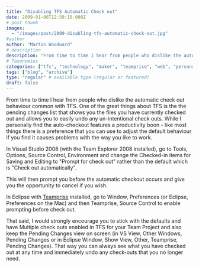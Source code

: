 ```yaml
---
title: "Disabling TFS Automatic Check out"
date: 2009-01-06T12:59:10.000Z
# post thumb
images:
  - "/images/post/2009-disabling-tfs-automatic-check-out.jpg"
#author
author: "Martin Woodward"
# description
description: "From time to time I hear from people who dislike the automatic check out behaviour common with TFS."
# Taxonomies
categories: ["tfs", "technology", "maker", "teamprise", "web", "personal"]
tags: ["blog", "archive"]
type: "regular" # available type (regular or featured)
draft: false
---
```

From time to time I hear from people who dislike the automatic check out behaviour common with TFS.  One of the great things about TFS is the the pending changes list that shows you the files you have currently checked out and allows you to easily undo any un-intentional check outs.  While I personally find the auto-checkout features a productivity boon - like most things there is a preference that you can use to adjust the default behaviour if you find it causes problems with the way you like to work.  

In Visual Studio 2008 (with the Team Explorer 2008 installed), go to Tools, Options, Source Control, Environment and change the Checked-in items for Saving and Editing to "Prompt for check out" rather than the default which is "Check out automatically".  

[](http://www.woodwardweb.com/WindowsLiveWriter/TFSAutomaticCheckout_B26A/Options_2.png)  

This will then prompt you before the automatic checkout occurs and give you the opportunity to cancel if you wish.  

In Eclipse with [Teamprise](http://www.teamprise.com) installed, go to Window, Preferences (or Eclipse, Preferences on the Mac) and then Teamprise, Source Control to enable prompting before check out.  

[](http://www.woodwardweb.com/WindowsLiveWriter/TFSAutomaticCheckout_B26A/Preferences%20(2)_2.png)   

That said, I would strongly encourage you to stick with the defaults and have Multiple check outs enabled in TFS for your Team Project and also keep the Pending Changes view on screen (in VS View, Other Windows, Pending Changes or in Eclipse Window, Show View, Other, Teamprise, Pending Changes).  That way you can always see what you have checked out at any time and immediately undo any check-outs that you no longer need.